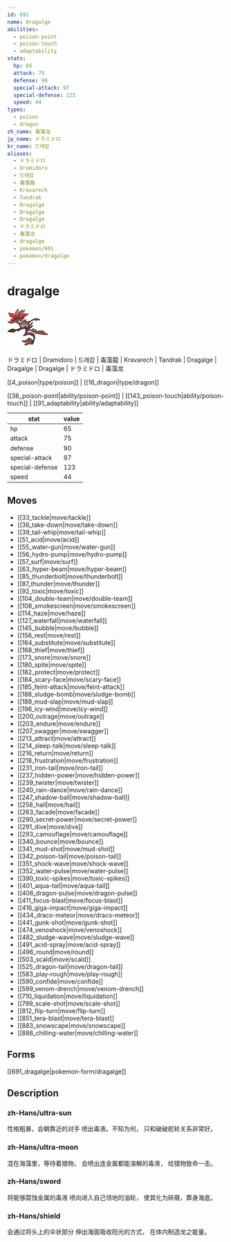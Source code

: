 ```yaml
---
id: 691
name: dragalge
abilities:
  - poison-point
  - poison-touch
  - adaptability
stats:
  hp: 65
  attack: 75
  defense: 90
  special-attack: 97
  special-defense: 123
  speed: 44
types:
  - poison
  - dragon
zh_name: 毒藻龙
jp_name: ドラミドロ
kr_name: 드래캄
aliases:
  - ドラミドロ
  - Dramidoro
  - 드래캄
  - 毒藻龍
  - Kravarech
  - Tandrak
  - Dragalge
  - Dragalge
  - Dragalge
  - ドラミドロ
  - 毒藻龙
  - dragalge
  - pokemon/691
  - pokemon/dragalge
---
```

# dragalge

![](https://raw.githubusercontent.com/PokeAPI/sprites/master/sprites/pokemon/691.png)

ドラミドロ | Dramidoro | 드래캄 | 毒藻龍 | Kravarech | Tandrak | Dragalge | Dragalge | Dragalge | ドラミドロ | 毒藻龙

[[4_poison|type/poison]] | [[16_dragon|type/dragon]]

[[38_poison-point|ability/poison-point]] | [[143_poison-touch|ability/poison-touch]] | [[91_adaptability|ability/adaptability]]

|stat|value|
|---|---|
|hp|65|
|attack|75|
|defense|90|
|special-attack|97|
|special-defense|123|
|speed|44|


## Moves

- [[33_tackle|move/tackle]]
- [[36_take-down|move/take-down]]
- [[39_tail-whip|move/tail-whip]]
- [[51_acid|move/acid]]
- [[55_water-gun|move/water-gun]]
- [[56_hydro-pump|move/hydro-pump]]
- [[57_surf|move/surf]]
- [[63_hyper-beam|move/hyper-beam]]
- [[85_thunderbolt|move/thunderbolt]]
- [[87_thunder|move/thunder]]
- [[92_toxic|move/toxic]]
- [[104_double-team|move/double-team]]
- [[108_smokescreen|move/smokescreen]]
- [[114_haze|move/haze]]
- [[127_waterfall|move/waterfall]]
- [[145_bubble|move/bubble]]
- [[156_rest|move/rest]]
- [[164_substitute|move/substitute]]
- [[168_thief|move/thief]]
- [[173_snore|move/snore]]
- [[180_spite|move/spite]]
- [[182_protect|move/protect]]
- [[184_scary-face|move/scary-face]]
- [[185_feint-attack|move/feint-attack]]
- [[188_sludge-bomb|move/sludge-bomb]]
- [[189_mud-slap|move/mud-slap]]
- [[196_icy-wind|move/icy-wind]]
- [[200_outrage|move/outrage]]
- [[203_endure|move/endure]]
- [[207_swagger|move/swagger]]
- [[213_attract|move/attract]]
- [[214_sleep-talk|move/sleep-talk]]
- [[216_return|move/return]]
- [[218_frustration|move/frustration]]
- [[231_iron-tail|move/iron-tail]]
- [[237_hidden-power|move/hidden-power]]
- [[239_twister|move/twister]]
- [[240_rain-dance|move/rain-dance]]
- [[247_shadow-ball|move/shadow-ball]]
- [[258_hail|move/hail]]
- [[263_facade|move/facade]]
- [[290_secret-power|move/secret-power]]
- [[291_dive|move/dive]]
- [[293_camouflage|move/camouflage]]
- [[340_bounce|move/bounce]]
- [[341_mud-shot|move/mud-shot]]
- [[342_poison-tail|move/poison-tail]]
- [[351_shock-wave|move/shock-wave]]
- [[352_water-pulse|move/water-pulse]]
- [[390_toxic-spikes|move/toxic-spikes]]
- [[401_aqua-tail|move/aqua-tail]]
- [[406_dragon-pulse|move/dragon-pulse]]
- [[411_focus-blast|move/focus-blast]]
- [[416_giga-impact|move/giga-impact]]
- [[434_draco-meteor|move/draco-meteor]]
- [[441_gunk-shot|move/gunk-shot]]
- [[474_venoshock|move/venoshock]]
- [[482_sludge-wave|move/sludge-wave]]
- [[491_acid-spray|move/acid-spray]]
- [[496_round|move/round]]
- [[503_scald|move/scald]]
- [[525_dragon-tail|move/dragon-tail]]
- [[583_play-rough|move/play-rough]]
- [[590_confide|move/confide]]
- [[599_venom-drench|move/venom-drench]]
- [[710_liquidation|move/liquidation]]
- [[799_scale-shot|move/scale-shot]]
- [[812_flip-turn|move/flip-turn]]
- [[851_tera-blast|move/tera-blast]]
- [[883_snowscape|move/snowscape]]
- [[886_chilling-water|move/chilling-water]]

## Forms



[[691_dragalge|pokemon-form/dragalge]]

## Description

### zh-Hans/ultra-sun

性格粗暴，会朝靠近的对手
喷出毒液。不知为何，
只和破破舵轮关系非常好。

### zh-Hans/ultra-moon

混在海藻里，等待着猎物，
会喷出连金属都能溶解的毒液，
给猎物致命一击。

### zh-Hans/sword

将能够腐蚀金属的毒液
喷向进入自己领地的油轮，
使其化为碎屑，葬身海底。

### zh-Hans/shield

会通过将头上的伞状部分
伸出海面吸收阳光的方式，
在体内制造龙之能量。

